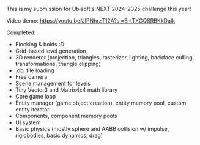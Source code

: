 This is my submission for Ubisoft's NEXT 2024-2025 challenge this year!

Video demo: https://youtu.be/JIPNhrzT12A?si=B-tTXGQSRBKkDaIk

Completed:
- Flocking & boids :D
- Grid-based level generation
- 3D renderer (projection, triangles, rasterizer, lighting, backface culling, transformations, triangle clipping)
- .obj file loading
- Free camera
- Scene management for levels
- Tiny Vector3 and Matrix4x4 math library
- Core game loop
- Entity manager (game object creation), entity memory pool, custom entity iterator
- Components, component memory pools
- UI system
- Basic physics (mostly sphere and AABB collision w/ impulse, rigidbodies, basic dynamics, drag)
